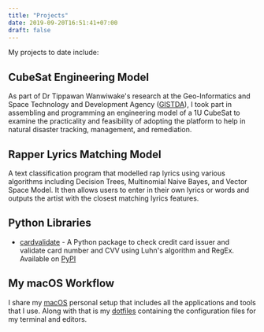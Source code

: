```yaml
---
title: "Projects"
date: 2019-09-20T16:51:41+07:00
draft: false
---
```


My projects to date include:

## CubeSat Engineering Model

As part of Dr Tippawan Wanwiwake's research at the Geo-Informatics and Space Technology and Development Agency ([GISTDA](https://gistda.or.th/main/en)), I took part in assembling and programming an engineering model of a 1U CubeSat to examine the practicality and feasibility of adopting the platform to help in natural disaster tracking, management, and remediation.

## Rapper Lyrics Matching Model
A text classification program that modelled rap lyrics using various algorithms including Decision Trees, Multinomial Naive Bayes, and Vector Space Model. It then allows users to enter in their own lyrics or words and outputs the artist with the closest matching lyrics features.

## Python Libraries

- [cardvalidate](https://github.com/tansawit/cardvalidate) - A Python package to check credit card issuer and validate card number and CVV using Luhn's algorithm and RegEx. Available on [PyPI](https://pypi.org/project/cardvalidate/)

## My macOS Workflow
I share my [macOS](https://github.com/tansawit/my-mac-setup) personal setup that includes all the applications and tools that I use. Along with that is my [dotfiles](https://github.com/tansawit/dotfiles) containing the configuration files for my terminal and editors.

